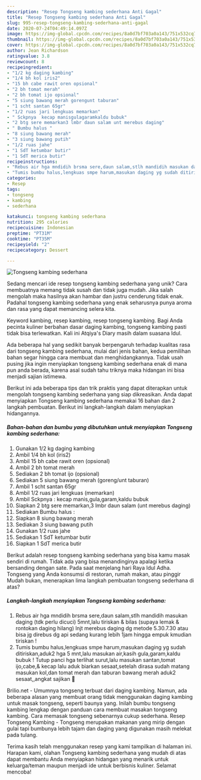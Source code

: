 ```yaml
---
description: "Resep Tongseng kambing sederhana Anti Gagal"
title: "Resep Tongseng kambing sederhana Anti Gagal"
slug: 995-resep-tongseng-kambing-sederhana-anti-gagal
date: 2020-07-24T04:49:14.097Z
image: https://img-global.cpcdn.com/recipes/8a0d7bf703a0a143/751x532cq70/tongseng-kambing-sederhana-foto-resep-utama.jpg
thumbnail: https://img-global.cpcdn.com/recipes/8a0d7bf703a0a143/751x532cq70/tongseng-kambing-sederhana-foto-resep-utama.jpg
cover: https://img-global.cpcdn.com/recipes/8a0d7bf703a0a143/751x532cq70/tongseng-kambing-sederhana-foto-resep-utama.jpg
author: Jean Richardson
ratingvalue: 3.8
reviewcount: 8
recipeingredient:
- "1/2 kg daging kambing"
- "1/4 bh kol iris2"
- "15 bh cabe rawit oren opsional"
- "2 bh tomat merah"
- "2 bh tomat ijo opsional"
- "5 siung bawang merah gorengunt taburan"
- "1 scht santan 65gr"
- "1/2 ruas jari lengkuas memarkan"
- " Sckpnya  kecap manisgulagaramkaldu bubuk"
- "2 btg sere memarkan3 lmbr daun salam unt merebus daging"
- " Bumbu halus "
- "8 siung bawang merah"
- "3 siung bawang putih"
- "1/2 ruas jahe"
- "1 SdT ketumbar butir"
- "1 SdT merica butir"
recipeinstructions:
- "Rebus air hga mndidih brsma sere,daun salam,stlh mandidih masukan daging (tdk perlu dicuci) 5mnt,lalu tiriskan &amp; bilas (supaya lemak &amp; rontokan daging hilang) lnjt merebus daging dg metode 5.30.7.30 atau bisa jg direbus dg api sedang kurang lebih 1jam hingga empuk kmudian tiriskan !"
- "Tumis bumbu halus,lengkuas smpe harum,masukan daging yg sudah ditiriskan,aduk2 hga 5 mnt,lalu masukan air,kasih gula,garam,kaldu bubuk ! Tutup panci hga terlihat surut,lalu masukan santan,tomat ijo,cabe,&amp; kecap lalu aduk biarkan sesaat,setelah dirasa sudah matang masukan kol,dan tomat merah dan taburan bawang merah aduk2 sesaat,,angkat sajikan 🥘"
categories:
- Resep
tags:
- tongseng
- kambing
- sederhana

katakunci: tongseng kambing sederhana 
nutrition: 295 calories
recipecuisine: Indonesian
preptime: "PT31M"
cooktime: "PT35M"
recipeyield: "2"
recipecategory: Dessert

---
```



![Tongseng kambing sederhana](https://img-global.cpcdn.com/recipes/8a0d7bf703a0a143/751x532cq70/tongseng-kambing-sederhana-foto-resep-utama.jpg)

Sedang mencari ide resep tongseng kambing sederhana yang unik? Cara membuatnya memang tidak susah dan tidak juga mudah. Jika salah mengolah maka hasilnya akan hambar dan justru cenderung tidak enak. Padahal tongseng kambing sederhana yang enak seharusnya punya aroma dan rasa yang dapat memancing selera kita.

Keyword kambing, resep kambing, resep tongseng kambing. Bagi Anda pecinta kuliner berbahan dasar daging kambing, tongseng kambing pasti tidak bisa terlewatkan. Kali ini Atqiya&#39;s Diary masih dalam suasana Idul.

Ada beberapa hal yang sedikit banyak berpengaruh terhadap kualitas rasa dari tongseng kambing sederhana, mulai dari jenis bahan, kedua pemilihan bahan segar hingga cara membuat dan menghidangkannya. Tidak usah pusing jika ingin menyiapkan tongseng kambing sederhana enak di mana pun anda berada, karena asal sudah tahu triknya maka hidangan ini bisa menjadi sajian istimewa.


Berikut ini ada beberapa tips dan trik praktis yang dapat diterapkan untuk mengolah tongseng kambing sederhana yang siap dikreasikan. Anda dapat menyiapkan Tongseng kambing sederhana memakai 16 bahan dan 2 langkah pembuatan. Berikut ini langkah-langkah dalam menyiapkan hidangannya.

<!--inarticleads1-->

##### Bahan-bahan dan bumbu yang dibutuhkan untuk menyiapkan Tongseng kambing sederhana:

1. Gunakan 1/2 kg daging kambing
1. Ambil 1/4 bh kol (iris2)
1. Ambil 15 bh cabe rawit oren (opsional)
1. Ambil 2 bh tomat merah
1. Sediakan 2 bh tomat ijo (opsional)
1. Sediakan 5 siung bawang merah (goreng/unt taburan)
1. Ambil 1 scht santan 65gr
1. Ambil 1/2 ruas jari lengkuas (memarkan)
1. Ambil  Sckpnya : kecap manis,gula,garam,kaldu bubuk
1. Siapkan 2 btg sere memarkan,3 lmbr daun salam (unt merebus daging)
1. Sediakan  Bumbu halus :
1. Siapkan 8 siung bawang merah
1. Sediakan 3 siung bawang putih
1. Gunakan 1/2 ruas jahe
1. Sediakan 1 SdT ketumbar butir
1. Siapkan 1 SdT merica butir


Berikut adalah resep tongseng kambing sederhana yang bisa kamu masak sendiri di rumah. Tidak ada yang bisa menandinginya apalagi ketika bersanding dengan sate. Pada saat menjelang hari Raya Idul Adha. Tongseng yang Anda konsumsi di restoran, rumah makan, atau pinggir Mudah bukan, menerapkan lima langkah pembuatan tongseng sederhana di atas? 

<!--inarticleads2-->

##### Langkah-langkah menyiapkan Tongseng kambing sederhana:

1. Rebus air hga mndidih brsma sere,daun salam,stlh mandidih masukan daging (tdk perlu dicuci) 5mnt,lalu tiriskan &amp; bilas (supaya lemak &amp; rontokan daging hilang) lnjt merebus daging dg metode 5.30.7.30 atau bisa jg direbus dg api sedang kurang lebih 1jam hingga empuk kmudian tiriskan !
1. Tumis bumbu halus,lengkuas smpe harum,masukan daging yg sudah ditiriskan,aduk2 hga 5 mnt,lalu masukan air,kasih gula,garam,kaldu bubuk ! Tutup panci hga terlihat surut,lalu masukan santan,tomat ijo,cabe,&amp; kecap lalu aduk biarkan sesaat,setelah dirasa sudah matang masukan kol,dan tomat merah dan taburan bawang merah aduk2 sesaat,,angkat sajikan 🥘


Brilio.net - Umumnya tongseng terbuat dari daging kambing. Namun, ada beberapa alasan yang membuat orang tidak menggunakan daging kambing untuk masak tongseng, seperti baunya yang. Inilah bumbu tongseng kambing lengkap dengan panduan cara membuat masakan tongseng kambing. Cara memasak tongseng sebenarnya cukup sederhana. Resep Tongseng Kambing - Tongseng merupakan makanan yang mirip dengan gulai tapi bumbunya lebih tajam dan daging yang digunakan masih melekat pada tulang. 

Terima kasih telah menggunakan resep yang kami tampilkan di halaman ini. Harapan kami, olahan Tongseng kambing sederhana yang mudah di atas dapat membantu Anda menyiapkan hidangan yang menarik untuk keluarga/teman maupun menjadi ide untuk berbisnis kuliner. Selamat mencoba!
